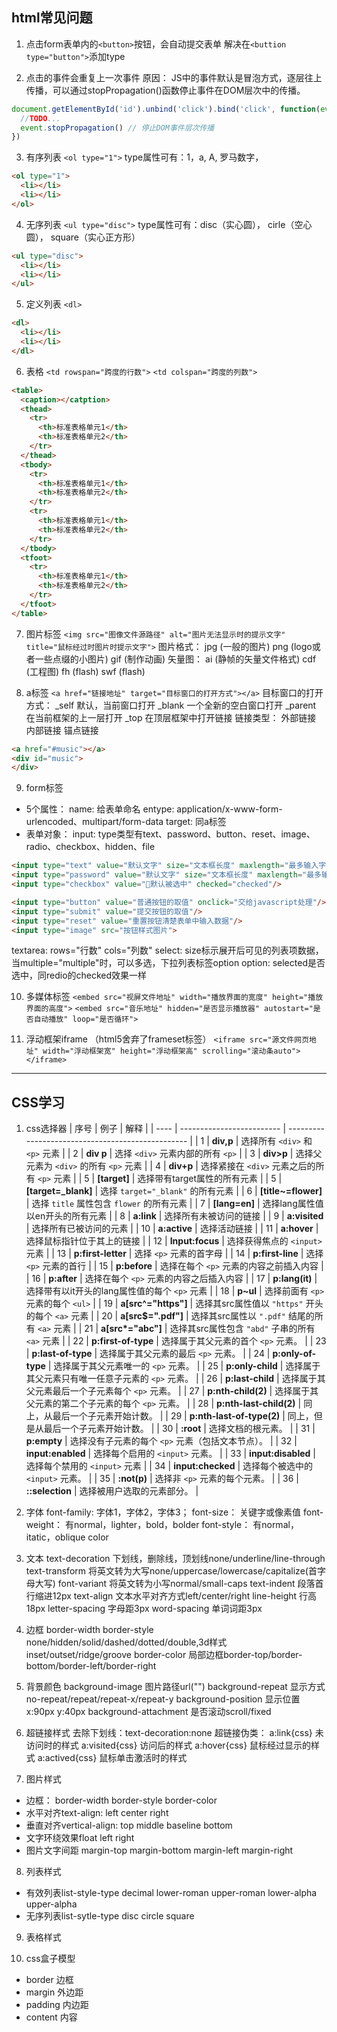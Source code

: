 ## html常见问题
1. 点击form表单内的`<button>`按钮，会自动提交表单
解决在`<buttion type="button">`添加type

2. 点击的事件会重复上一次事件
原因： JS中的事件默认是冒泡方式，逐层往上传播，可以通过stopPropagation()函数停止事件在DOM层次中的传播。
``` javascript
document.getElementById('id').unbind('click').bind('click', function(event){
  //TODO...
  event.stopPropagation() // 停止DOM事件层次传播
})
```

3. 有序列表
`<ol type="1">` 
type属性可有：1，a, A, 罗马数字，
``` html
<ol type="1">
  <li></li>
  <li></li>
</ol>
```
4. 无序列表
`<ul type="disc">` 
type属性可有：disc（实心圆）， cirle（空心圆）， square（实心正方形）
``` html
<ul type="disc">
  <li></li>
  <li></li>
</ul>
```
5. 定义列表
`<dl>`
``` html
<dl>
  <li></li>
  <li></li>
</dl>
```

6. 表格
`<td rowspan="跨度的行数">`
`<td colspan="跨度的列数">`
``` html
<table>
  <caption></catption>
  <thead>
    <tr>
      <th>标准表格单元1</th>
      <th>标准表格单元2</th>
    </tr>
  </thead>
  <tbody>
    <tr>
      <th>标准表格单元1</th>
      <th>标准表格单元2</th>
    </tr>
    <tr>
      <th>标准表格单元1</th>
      <th>标准表格单元2</th>
    </tr>
  </tbody>
  <tfoot>
    <tr>
      <th>标准表格单元1</th>
      <th>标准表格单元2</th>
    </tr>
  </tfoot>
</table>
```


7. 图片标签
`<img src="图像文件源路径" alt="图片无法显示时的提示文字" title="鼠标经过时图片时提示文字">`
图片格式：
jpg (一般的图片)
png (logo或者一些点缀的小图片)
gif (制作动画)
矢量图：
ai (静帧的矢量文件格式)
cdf (工程图)
fh (flash)
swf (flash)


8. a标签
`<a href="链接地址" target="目标窗口的打开方式"></a>`
目标窗口的打开方式：
_self   默认，当前窗口打开
_blank  一个全新的空白窗口打开
_parent 在当前框架的上一层打开
_top    在顶层框架中打开链接
链接类型：
外部链接
内部链接
锚点链接
``` html
<a href="#music"></a>
<div id="music">
</div>
```


9. form标签
* 5个属性：
name:   给表单命名
entype: application/x-www-form-urlencoded、multipart/form-data
target: 同a标签
* 表单对象：
input: type类型有text、password、button、reset、image、radio、checkbox、hidden、file
``` html
<input type="text" value="默认文字" size="文本框长度" maxlength="最多输入字符数"/>
<input type="password" value="默认文字" size="文本框长度" maxlength="最多输入字符数"/>
<input type="checkbox" value="默认被选中" checked="checked"/>

<input type="button" value="普通按钮的取值" onclick="交给javascript处理"/>
<input type="submit" value="提交按钮的取值"/>
<input type="reset" value="重置按钮清楚表单中输入数据"/>
<input type="image" src="按钮样式图片">
```
textarea: rows="行数" cols="列数"
select:   size标示展开后可见的列表项数据，当multiple="multiple"时，可以多选，下拉列表标签option
option:   selected是否选中，同redio的checked效果一样



10. 多媒体标签
`<embed src="视屏文件地址" width="播放界面的宽度" height="播放界面的高度">`
`<embed src="音乐地址" hidden="是否显示播放器" autostart="是否自动播放" loop="是否循环">`


11. 浮动框架iframe （html5舍弃了frameset标签）
`<iframe src="源文件网页地址" width="浮动框架宽" height="浮动框架高" scrolling="滚动条auto"></iframe>`









---

## CSS学习

1. css选择器
| 序号 | 例子                      | 解释                                              |
| ---- | ------------------------- | ------------------------------------------------- |
| 1    | **div,p**                 | 选择所有 `<div>` 和 `<p>` 元素                    |
| 2    | **div p**                 | 选择 `<div>` 元素内部的所有 `<p>`                 |
| 3    | **div>p**                 | 选择父元素为 `<div>` 的所有 `<p>` 元素            |
| 4    | **div+p**                 | 选择紧接在 `<div>` 元素之后的所有 `<p>` 元素      |
| 5    | **[target]**              | 选择带有target属性的所有元素                      |
| 5    | **[target=_blank]**       | 选择 `target="_blank"` 的所有元素                 |
| 6    | **[title~=flower]**       | 选择 `title` 属性包含 `flower` 的所有元素         |
| 7    | **[lang=en]**             | 选择lang属性值以en开头的所有元素                  |
| 8    | **a:link**                | 选择所有未被访问的链接                            |
| 9    | **a:visited**             | 选择所有已被访问的元素                            |
| 10   | **a:active**              | 选择活动链接                                      |
| 11   | **a:hover**               | 选择鼠标指针位于其上的链接                        |
| 12   | **Input:focus**           | 选择获得焦点的 `<input>` 元素                     |
| 13   | **p:first-letter**        | 选择 `<p>` 元素的首字母                           |
| 14   | **p:first-line**          | 选择 `<p>` 元素的首行                             |
| 15   | **p:before**              | 选择在每个 `<p>` 元素的内容之前插入内容           |
| 16   | **p:after**               | 选择在每个 `<p>` 元素的内容之后插入内容           |
| 17   | **p:lang(it)**            | 选择带有以it开头的lang属性值的每个 `<p>` 元素     |
| 18   | **p~ul**                  | 选择前面有 `<p>` 元素的每个 `<ul>`                |
| 19   | **a[src^="https"]**       | 选择其src属性值以 `"https"` 开头的每个 `<a>` 元素 |
| 20   | **a[src$=".pdf"]**        | 选择其src属性以 `".pdf"` 结尾的所有 `<a>` 元素    |
| 21   | **a[src\*="abc"]**         | 选择其src属性包含 `"abd"` 子串的所有 `<a>` 元素   |
| 22   | **p:first-of-type**       | 选择属于其父元素的首个 `<p>` 元素。               |
| 23   | **p:last-of-type**        | 选择属于其父元素的最后 `<p>` 元素。               |
| 24   | **p:only-of-type**        | 选择属于其父元素唯一的 `<p>` 元素。               |
| 25   | **p:only-child**          | 选择属于其父元素只有唯一任意子元素的 `<p>` 元素。 |
| 26   | **p:last-child**          | 选择属于其父元素最后一个子元素每个 `<p>` 元素。   |
| 27   | **p:nth-child(2)**        | 选择属于其父元素的第二个子元素的每个 `<p>` 元素。 |
| 28   | **p:nth-last-child(2)**   | 同上，从最后一个子元素开始计数。                  |
| 29   | **p:nth-last-of-type(2)** | 同上，但是从最后一个子元素开始计数。              |
| 30   | **:root**                 | 选择文档的根元素。                                |
| 31   | **p:empty**               | 选择没有子元素的每个 `<p>` 元素（包括文本节点）。 |
| 32   | **input:enabled**         | 选择每个启用的 `<input>` 元素。                   |
| 33   | **input:disabled**        | 选择每个禁用的 `<input>` 元素                     |
| 34   | **input:checked**         | 选择每个被选中的 `<input>` 元素。                 |
| 35   | **:not(p)**               | 选择非 `<p>` 元素的每个元素。                     |
| 36   | **::selection**           | 选择被用户选取的元素部分。                        |


2. 字体
font-family: 字体1，字体2，字体3；
font-size：  关键字或像素值
font-weight： 有normal，lighter，bold，bolder
font-style：  有normal，itatic，oblique
color

3. 文本
text-decoration  下划线，删除线，顶划线none/underline/line-through
text-transform   将英文转为大写none/uppercase/lowercase/capitalize(首字母大写)
font-variant     将英文转为小写normal/small-caps
text-indent      段落首行缩进12px
text-align       文本水平对齐方式left/center/right
line-height      行高18px
letter-spacing   字母距3px
word-spacing     单词词距3px

4. 边框
border-width
border-style none/hidden/solid/dashed/dotted/double,3d样式 inset/outset/ridge/groove
border-color 
局部边框border-top/border-bottom/border-left/border-right

5. 背景颜色
background-image      图片路径url("")
background-repeat     显示方式no-repeat/repeat/repeat-x/repeat-y
background-position   显示位置x:90px y:40px
background-attachment 是否滚动scroll/fixed


6. 超链接样式
去除下划线：text-decoration:none
超链接伪类：
a:link{css}     未访问时的样式
a:visited{css}  访问后的样式
a:hover{css}    鼠标经过显示的样式
a:actived{css}  鼠标单击激活时的样式


7. 图片样式
* 边框：
border-width
border-style
border-color
* 水平对齐text-align:
left
center
right
* 垂直对齐vertical-align:
top
middle
baseline
bottom
* 文字环绕效果float
left
right
* 图片文字间距
margin-top
margin-bottom
margin-left
margin-right


8. 列表样式
* 有效列表list-style-type
decimal
lower-roman
upper-roman
lower-alpha
upper-alpha
* 无序列表list-sytle-type
disc
circle
square


9. 表格样式


10. css盒子模型
* border 边框
* margin 外边距
* padding 内边距
* content 内容